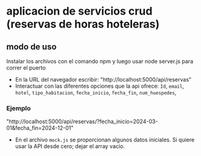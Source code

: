 # aplicacion de servicios crud (reservas de horas hoteleras)
## modo de uso
Instalar los archivos con el comando npm y luego usar node server.js para correr el puerto

- En la URL del navegador escribir: "http://localhost:5000/api/reservas"
- Interactuar con las diferentes opciones que la api ofrece:
`Id`, `email`, `hotel`, `tipo_habitacion`, `fecha_inicio`, `fecha_fin`, `num_huespedes`, 
### Ejemplo
"http://localhost:5000/api/reservas/?fecha_inicio=2024-03-01&fecha_fin=2024-12-01"

- En el archivo `mock.js` se proporcionan algunos datos iniciales. Si quiere usar la API desde cero; dejar el array vacío.